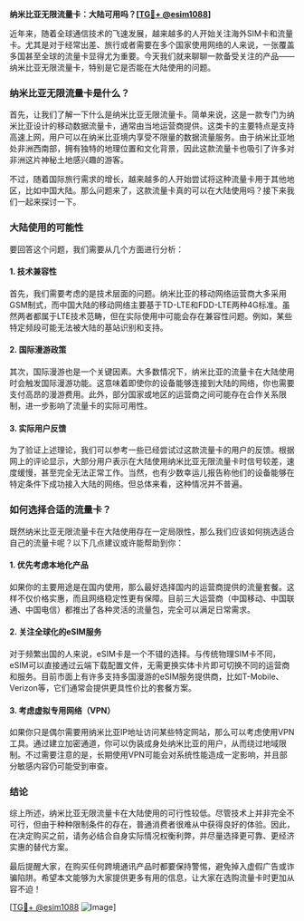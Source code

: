 **纳米比亚无限流量卡：大陆可用吗？[[TG💪+ @esim1088](https://t.me/s/esim1088)]**

近年来，随着全球通信技术的飞速发展，越来越多的人开始关注海外SIM卡和流量卡。尤其是对于经常出差、旅行或者需要在多个国家使用网络的人来说，一张覆盖多国甚至全球的流量卡显得尤为重要。今天我们就来聊聊一款备受关注的产品——纳米比亚无限流量卡，特别是它是否能在大陆使用的问题。

### 纳米比亚无限流量卡是什么？

首先，让我们了解一下什么是纳米比亚无限流量卡。简单来说，这是一款专门为纳米比亚设计的移动数据流量卡，通常由当地运营商提供。这类卡的主要特点是支持高速上网，用户可以在纳米比亚境内享受不限量的数据流量服务。由于纳米比亚地处非洲西南部，拥有独特的地理位置和文化背景，因此这款流量卡也吸引了许多对非洲这片神秘土地感兴趣的游客。

不过，随着国际旅行需求的增长，越来越多的人开始尝试将这种流量卡用于其他地区，比如中国大陆。那么问题来了，这款流量卡真的可以在大陆使用吗？接下来我们一起来探讨一下。

### 大陆使用的可能性

要回答这个问题，我们需要从几个方面进行分析：

#### 1. 技术兼容性
首先，我们需要考虑的是技术层面的问题。纳米比亚的移动网络运营商大多采用GSM制式，而中国大陆的移动网络主要基于TD-LTE和FDD-LTE两种4G标准。虽然两者都属于LTE技术范畴，但在实际使用中可能会存在兼容性问题。例如，某些特定频段可能无法被大陆的基站识别和支持。

#### 2. 国际漫游政策
其次，国际漫游也是一个关键因素。大多数情况下，纳米比亚的流量卡在大陆使用时会触发国际漫游功能。这意味着即使你的设备能够连接到大陆的网络，你也需要支付高昂的漫游费用。此外，部分国家或地区的运营商之间可能存在合作关系限制，进一步影响了流量卡的实际可用性。

#### 3. 实际用户反馈
为了验证上述理论，我们可以参考一些已经尝试过这款流量卡的用户的反馈。根据网上的评论显示，大部分用户表示在大陆使用纳米比亚无限流量卡时信号较差，速度缓慢，甚至完全无法正常工作。当然，也有少数幸运儿报告称他们的设备能够在特定条件下成功接入大陆的网络。但总体来看，这种情况并不普遍。

### 如何选择合适的流量卡？

既然纳米比亚无限流量卡在大陆使用存在一定局限性，那么我们应该如何挑选适合自己的流量卡呢？以下几点建议或许能帮助到你：

#### 1. 优先考虑本地化产品
如果你的主要用途是在国内使用，那么最好选择国内的运营商提供的流量套餐。这样不仅价格实惠，而且网络稳定性更有保障。目前三大运营商（中国移动、中国联通、中国电信）都推出了各种灵活的流量包，完全可以满足日常需求。

#### 2. 关注全球化的eSIM服务
对于频繁出国的人来说，eSIM卡是一个不错的选择。与传统物理SIM卡不同，eSIM可以直接通过云端下载配置文件，无需更换实体卡片即可切换不同的运营商和服务。目前市面上有许多支持多国漫游的eSIM服务提供商，比如T-Mobile、Verizon等，它们通常会提供更具性价比的套餐方案。

#### 3. 考虑虚拟专用网络（VPN）
如果你只是偶尔需要用纳米比亚IP地址访问某些特定网站，那么可以考虑使用VPN工具。通过建立加密通道，你可以伪装成身处纳米比亚的用户，从而绕过地域限制。不过需要注意的是，长期使用VPN可能会对系统性能造成一定影响，并且部分敏感内容仍可能受到审查。

### 结论

综上所述，纳米比亚无限流量卡在大陆使用的可行性较低。尽管技术上并非完全不可行，但由于种种限制条件的存在，普通消费者很难从中获得良好的体验。因此，在决定购买之前，请务必结合自身实际情况权衡利弊，并尽量选择更可靠、更经济实惠的替代方案。

最后提醒大家，在购买任何跨境通讯产品时都要保持警惕，避免掉入虚假广告或诈骗陷阱。希望本文能够为大家提供更多有用的信息，让大家在选购流量卡时更加从容不迫！

[[TG💪+ @esim1088](https://t.me/s/esim1088) ![Image](https://i.postimg.cc/4NQfJmqS/Snipaste-2025-05-13-00-14-12.png)]
